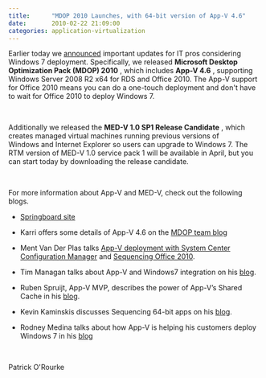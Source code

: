 ```yaml
---
title:      "MDOP 2010 Launches, with 64-bit version of App-V 4.6"
date:       2010-02-22 21:09:00
categories: application-virtualization
---
```

Earlier today we [announced](http://windowsteamblog.com/blogs/business/default.aspx "MDOP blog post") important updates for IT pros considering Windows 7 deployment. Specifically, we released **Microsoft Desktop Optimization Pack (MDOP) 2010** , which includes **App-V 4.6** , supporting Windows Server 2008 R2 x64 for RDS and Office 2010. The App-V support for Office 2010 means you can do a one-touch deployment and don't have to wait for Office 2010 to deploy Windows 7.

 

Additionally we released the **MED-V 1.0 SP1 Release Candidate** , which creates managed virtual machines running previous versions of Windows and Internet Explorer so users can upgrade to Windows 7. The RTM version of MED-V 1.0 service pack 1 will be available in April, but you can start today by downloading the release candidate.

 

For more information about App-V and MED-V, check out the following blogs.

  * [Springboard site](http://windowsteamblog.com/blogs/springboard/default.aspx)

  * Karri offers some details of App-V 4.6 on the [MDOP team blog](http://blogs.technet.com/mdop/archive/2010/02/19/app-v-4-6-and-med-v-1-0-sp1-rc-are-here.aspx "MDOP team blog post") 

  * Ment Van Der Plas talks [App-V deployment with System Center Configuration Manager](http://desktopcontrol.blogspot.com/) and [Sequencing Office 2010](http://www.softgridblog.com/).

  * Tim Managan talks about App-V and Windows7 integration on his [blog](http://www.tmurgent.com/TmBlog/?p=151).

  * Ruben Spruijt, App-V MVP, describes the power of App-V’s Shared Cache in his [blog](http://www.brianmadden.com/blog/rubenspruijt). 

  * Kevin Kaminskis discusses Sequencing 64-bit apps on his [blog](http://myitforum.com/cs2/blogs/kkaminski/default.aspx).

  * Rodney Medina talks about how App-V is helping his customers deploy Windows 7 in his [blog](http://www.softgridblog.com/)




 

Patrick O'Rourke
